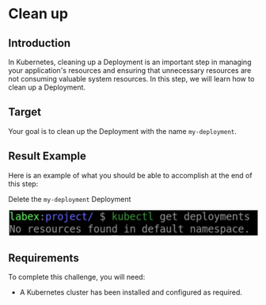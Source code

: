 # Clean up

## Introduction

In Kubernetes, cleaning up a Deployment is an important step in managing your application's resources and ensuring that unnecessary resources are not consuming valuable system resources. In this step, we will learn how to clean up a Deployment.

## Target

Your goal is to clean up the Deployment with the name `my-deployment`.

## Result Example

Here is an example of what you should be able to accomplish at the end of this step:

Delete the `my-deployment` Deployment

![challenge-manage-kubernetes-deployment](assets/challenge-manage-kubernetes-deployment-5.png)

## Requirements

To complete this challenge, you will need:

- A Kubernetes cluster has been installed and configured as required.
